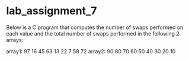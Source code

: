# lab_assignment_7
Below is a C program that computes the number of swaps performed on each value and the total number of swaps performed in the following 2 arrays:

array1: 97  16  45  63  13  22  7  58  72
array2: 90  80  70  60  50  40  30  20  10 
